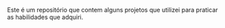 Este é um repositório que contem alguns projetos que utilizei para praticar as habilidades que adquiri.
